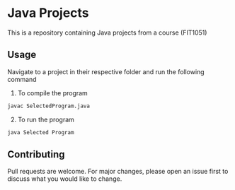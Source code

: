 # Java Projects

This is a repository containing Java projects from a course (FIT1051)


## Usage
Navigate to a project in their respective folder and run the following command

1. To compile the program
```python
javac SelectedProgram.java
```

2. To run the program
```python
java Selected Program
```

## Contributing

Pull requests are welcome. For major changes, please open an issue first
to discuss what you would like to change.
